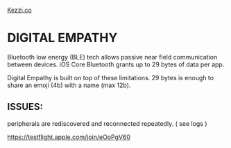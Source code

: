 [Kezzi.co](https://kezzi.co)

# DIGITAL EMPATHY

Bluetooth low energy (BLE) tech allows passive near field communication between devices. iOS Core Bluetooth grants up to 29 bytes of data per app. 

Digital Empathy is built on top of these limitations. 29 bytes is enough to share an emoji (4b) with a name (max 12b).


## ISSUES:

peripherals are rediscovered and reconnected repeatedly. ( see logs )


https://testflight.apple.com/join/eOoPgV60